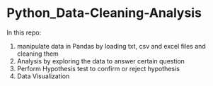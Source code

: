 # Python_Data-Cleaning-Analysis
In this repo:

1. manipulate data in Pandas by loading txt, csv and excel files and cleaning them
1. Analysis by exploring the data to answer certain question
3. Perform Hypothesis test to confirm or reject hypothesis
4. Data Visualization
